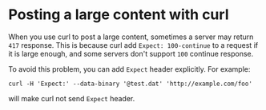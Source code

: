 # Posting a large content with curl

When you use curl to post a large content, sometimes a server may return `417` response. This is because curl add `Expect: 100-continue` to a request if it is large enough, and some servers don't support `100` continue response.

To avoid this problem, you can add `Expect` header explicitly. For example:

    curl -H 'Expect:' --data-binary '@test.dat' 'http://example.com/foo'

will make curl not send `Expect` header.

